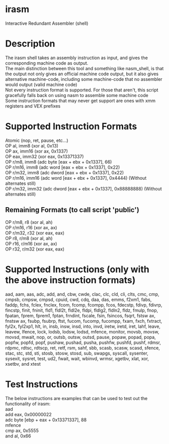 # irasm
Interactive Redundant Assembler (shell)

# Description
The irasm shell takes an assembly instruction as input, and gives the corresponding machine code as output.<br>
The main distinction between this tool and something like nasm_shell, is that the output not only gives an official machine code output, but it also gives alternative machine-code, including some machine-code that no assembler would output (valid machine code)<br>
Not every instruction format is supported. For those that aren't, this script gracefully falls back on using nasm to assemble some machine code<br>
Some instruction formats that may never get support are ones with xmm registers and VEX prefixes

# Supported Instruction Formats
Atomic (nop, ret, pause, etc...)<br>
OP al, imm8 (xor al, 0x13)<br>
OP ax, imm16 (xor ax, 0x1337)<br>
OP eax, imm32 (xor eax, 0x13371337)<br>
OP r/m8, imm8 (adc byte [eax + ebx + 0x1337], 66)<br>
OP r/m16, imm8 (adc word [eax + ebx + 0x1337], 0x22)<br>
OP r/m32, imm8 (adc dword [eax + ebx + 0x1337], 0x22)<br>
OP r/m16, imm16 (adc word [eax + ebx + 0x1337], 0x4444) (Without alternates still)<br>
OP r/m32, imm32 (adc dword [eax + ebx + 0x1337], 0x88888888) (Without alternates still)

## Remaining Formats (to call script 'public')
OP r/m8, r8 (xor al, ah)<br>
OP r/m16, r16 (xor ax, ax)<br>
OP r/m32, r32 (xor eax, eax)<br>
OP r8, r/m8 (xor al, ah)<br>
OP r16, r/m16 (xor ax, ax)<br>
OP r32, r/m32 (xor eax, eax)

# Supported Instructions (only with the above instruction formats)
aad, aam, aas, adc, add, and, cbw, cwde, clac, clc, cld, cli, clts, cmc, cmp, cmpsb, cmpsw, cmpsd, cpuid, cwd, cdq, daa, das, emms, f2xm1, fabs, faddp, fchs, fclex, fnclex, fcom, fcomp, fcompp, fcos, fdecstp, fdivp, fdivrp, fincstp, finit, fninit, fld1, fldl2t, fldl2e, fldpi, fldlg2, fldln2, fldz, fmulp, fnop, fpatan, fprem, fprem1, fptan, frndint, fscale, fsin, fsincos, fsqrt, fstsw ax, fnstsw ax, fsubp, fsubrp, ftst, fucom, fucomp, fucompp, fxam, fxch, fxtract, fyl2x, fyl2xp1, hlt, in, insb, insw, insd, into, invd, iretw, iretd, iret, lahf, leave, leavew, lfence, lock, lodsb, lodsw, lodsd, mfence, monitor, movsb, movsw, movsd, mwait, nop, or, outsb, outsw, outsd, pause, popaw, popad, popa, popfw, popfd, popf, pushaw, pushad, pusha, pushfw, pushfd, pushf, rdmsr, rdpmc, rdtsc, rdtscp, ret, retf, rsm, sahf, sbb, scasb, scasw, scasd, sfence, stac, stc, std, sti, stosb, stosw, stosd, sub, swapgs, syscall, sysenter, sysexit, sysret, test, ud2, fwait, wait, wbinvd, wrmsr, xgetbv, xlat, xor, xsetbv, and xtest

# Test Instructions
The below instructions are examples that can be used to test out the functionality of irasm:<br>
aad<br>
add eax, 0x00000022<br>
adc byte [ebp + eax + 0x13371337], 88<br>
mfence<br>
cmp ax, 0x5555<br>
and al, 0x66<br>
